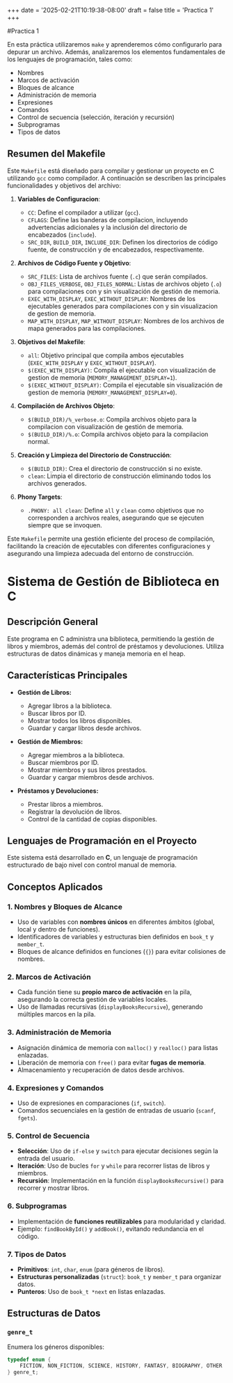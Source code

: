 +++
date = '2025-02-21T10:19:38-08:00'
draft = false
title = 'Practica 1'
+++


#Practica 1

En esta práctica utilizaremos `make` y aprenderemos cómo configurarlo para depurar un archivo. Además, analizaremos los elementos fundamentales de los lenguajes de programación, tales como:

- Nombres
- Marcos de activación
- Bloques de alcance
- Administración de memoria
- Expresiones
- Comandos
- Control de secuencia (selección, iteración y recursión)
- Subprogramas
- Tipos de datos

## Resumen del Makefile

Este `Makefile` está diseñado para compilar y gestionar un proyecto en C utilizando `gcc` como compilador. A continuación se describen las principales funcionalidades y objetivos del archivo:

1. **Variables de Configuracion**:
   - `CC`: Define el compilador a utilizar (`gcc`).
   - `CFLAGS`: Define las banderas de compilacion, incluyendo advertencias adicionales y la inclusión del directorio de encabezados (`include`).
   - `SRC_DIR`, `BUILD_DIR`, `INCLUDE_DIR`: Definen los directorios de código fuente, de construcción y de encabezados, respectivamente.

2. **Archivos de Código Fuente y Objetivo**:
   - `SRC_FILES`: Lista de archivos fuente (`.c`) que serán compilados.
   - `OBJ_FILES_VERBOSE`, `OBJ_FILES_NORMAL`: Listas de archivos objeto (`.o`) para compilaciones con y sin visualización de gestión de memoria.
   - `EXEC_WITH_DISPLAY`, `EXEC_WITHOUT_DISPLAY`: Nombres de los ejecutables generados para compilaciones con y sin visualizacion de gestion de memoria.
   - `MAP_WITH_DISPLAY`, `MAP_WITHOUT_DISPLAY`: Nombres de los archivos de mapa generados para las compilaciones.

3. **Objetivos del Makefile**:
   - `all`: Objetivo principal que compila ambos ejecutables (`EXEC_WITH_DISPLAY` y `EXEC_WITHOUT_DISPLAY`).
   - `$(EXEC_WITH_DISPLAY)`: Compila el ejecutable con visualización de gestion de memoria (`MEMORY_MANAGEMENT_DISPLAY=1`).
   - `$(EXEC_WITHOUT_DISPLAY)`: Compila el ejecutable sin visualización de gestion de memoria (`MEMORY_MANAGEMENT_DISPLAY=0`).

4. **Compilación de Archivos Objeto**:
   - `$(BUILD_DIR)/%_verbose.o`: Compila archivos objeto para la compilacion con visualización de gestión de memoria.
   - `$(BUILD_DIR)/%.o`: Compila archivos objeto para la compilacion normal.

5. **Creación y Limpieza del Directorio de Construcción**:
   - `$(BUILD_DIR)`: Crea el directorio de construcción si no existe.
   - `clean`: Limpia el directorio de construcción eliminando todos los archivos generados.

6. **Phony Targets**:
   - `.PHONY: all clean`: Define `all` y `clean` como objetivos que no corresponden a archivos reales, asegurando que se ejecuten siempre que se invoquen.

Este `Makefile` permite una gestión eficiente del proceso de compilación, facilitando la creación de ejecutables con diferentes configuraciones y asegurando una limpieza adecuada del entorno de construcción.

# Sistema de Gestión de Biblioteca en C

## Descripción General
Este programa en C administra una biblioteca, permitiendo la gestión de libros y miembros, además del control de préstamos y devoluciones. Utiliza estructuras de datos dinámicas y maneja memoria en el heap.

## Características Principales
- **Gestión de Libros:**
  - Agregar libros a la biblioteca.
  - Buscar libros por ID.
  - Mostrar todos los libros disponibles.
  - Guardar y cargar libros desde archivos.

- **Gestión de Miembros:**
  - Agregar miembros a la biblioteca.
  - Buscar miembros por ID.
  - Mostrar miembros y sus libros prestados.
  - Guardar y cargar miembros desde archivos.

- **Préstamos y Devoluciones:**
  - Prestar libros a miembros.
  - Registrar la devolución de libros.
  - Control de la cantidad de copias disponibles.

## Lenguajes de Programación en el Proyecto
Este sistema está desarrollado en **C**, un lenguaje de programación estructurado de bajo nivel con control manual de memoria.

## Conceptos Aplicados

### 1. **Nombres y Bloques de Alcance**
   - Uso de variables con **nombres únicos** en diferentes ámbitos (global, local y dentro de funciones).
   - Identificadores de variables y estructuras bien definidos en `book_t` y `member_t`.
   - Bloques de alcance definidos en funciones (`{}`) para evitar colisiones de nombres.

### 2. **Marcos de Activación**
   - Cada función tiene su **propio marco de activación** en la pila, asegurando la correcta gestión de variables locales.
   - Uso de llamadas recursivas (`displayBooksRecursive`), generando múltiples marcos en la pila.

### 3. **Administración de Memoria**
   - Asignación dinámica de memoria con `malloc()` y `realloc()` para listas enlazadas.
   - Liberación de memoria con `free()` para evitar **fugas de memoria**.
   - Almacenamiento y recuperación de datos desde archivos.

### 4. **Expresiones y Comandos**
   - Uso de expresiones en comparaciones (`if`, `switch`).
   - Comandos secuenciales en la gestión de entradas de usuario (`scanf`, `fgets`).

### 5. **Control de Secuencia**
   - **Selección**: Uso de `if-else` y `switch` para ejecutar decisiones según la entrada del usuario.
   - **Iteración**: Uso de bucles `for` y `while` para recorrer listas de libros y miembros.
   - **Recursión**: Implementación en la función `displayBooksRecursive()` para recorrer y mostrar libros.

### 6. **Subprogramas**
   - Implementación de **funciones reutilizables** para modularidad y claridad.
   - Ejemplo: `findBookById()` y `addBook()`, evitando redundancia en el código.

### 7. **Tipos de Datos**
   - **Primitivos**: `int`, `char`, `enum` (para géneros de libros).
   - **Estructuras personalizadas** (`struct`): `book_t` y `member_t` para organizar datos.
   - **Punteros**: Uso de `book_t *next` en listas enlazadas.

## Estructuras de Datos

### `genre_t`
Enumera los géneros disponibles:
```c
typedef enum {
    FICTION, NON_FICTION, SCIENCE, HISTORY, FANTASY, BIOGRAPHY, OTHER
} genre_t;


